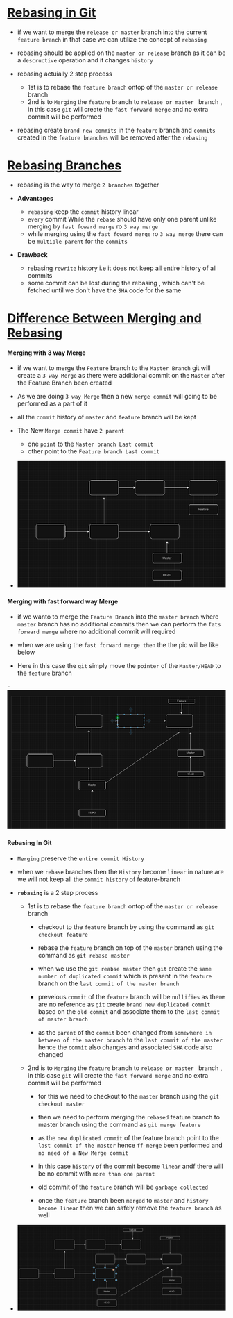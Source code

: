# <ins> Rebasing in Git </ins> #

- if we want to merge the `release or master` branch into the current `feature branch` in that case we can utilize the concept of `rebasing`
- rebasing should be applied on the `master or release` branch as it can be a `descructive` operation and it changes `history`

- rebasing actuially 2 step process
  
  - 1st is to rebase the `feature branch` ontop of the `master or release` branch
  - 2nd is to `Merging` the `feature` branch to `release or master ` branch , in this case `git` will create the `fast forward merge` and no extra commit will be performed

- rebasing create `brand new commits` in the `feature` branch and `commits` created in the `feature branches` will be removed after the `rebasing`

# <ins> Rebasing Branches </ins> #

- rebasing is the way to merge `2 branches` together

- **Advantages**

    - `rebasing` keep the `commit` history linear
    - `every` commit While the `rebase` should have only one parent unlike merging by `fast foward merge` ro `3 way merge`
    - while merging using the `fast foward merge` ro `3 way merge` there can be `multiple parent` for the `commits`
    
- **Drawback**
  
  - rebasing `rewrite` history i.e it does not keep all entire history of all commits
  - some commit can be lost during the rebasing , which can't be fetched until we don't have the `SHA` code for the same 

# <ins> Difference Between Merging and Rebasing </ins> #

#### Merging with 3 way Merge

  - if we want to merge the `Feature` branch to the `Master Branch` git will create a `3 way Merge` as there were additional commit on the `Master` after the Feature Branch been created
  
  - As we are doing `3 way Merge` then a new `merge commit` will going to be performed as a part of it 
  
  - all the `commit`  history of `master` and `feature` branch will be kept 

  - The New `Merge commit` have `2 parent` 
    
    - one `point` to the `Master branch Last commit`
    - other point to the `Feature branch Last commit` 

  - ![Alt text](3-way-merge.png)

#### Merging with fast forward way Merge

  - if we wanto to merge the `Feature Branch` into the `master branch` where `master` branch has no additional commits then we can perform the `fats forward merge` where no additional commit will required

  - when we are using the `fast forward merge then` the the pic will be like below

  - Here in this case the `git` simply move the `pointer` of the `Master/HEAD` to the `feature` branch
  
  -![Alt text](ff-merge.png) 


#### Rebasing In Git

  - `Merging` preserve the `entire commit History`
  
  -  when we `rebase` branches then the `History` become `linear` in nature are we will not keep all the `commit history` of feature-branch
  
  - **`rebasing`** is a 2 step process
    
    - 1st is to rebase the `feature branch` ontop of the `master or release` branch
        
        - checkout to the `feature` branch by using the command as `git checkout feature`
        
        - rebase the `feature` branch on top of the `master` branch using the command as `git rebase master`
        
        - when we use the `git reabse master` then `git` create the `same number of duplicated commit` which is present in the `feature` branch on the `last commit of the master branch` 

        - preveious `commit` of the `feature` branch will be `nullifies` as there are no reference as `git` create `brand new duplicated commit` based on the `old commit` and associate them to the `last commit of master branch`

        - as the `parent` of the `commit` been changed from `somewhere in between of the master branch` to the `last commit of the master` hence the `commit` also changes and associated `SHA` code also changed

    - 2nd is to `Merging` the `feature` branch to `release or master ` branch , in this case `git` will create the `fast forward merge` and no extra commit will be performed
      
         - for this we need to checkout to the `master` branch using the `git checkout master`
      
         - then we need to perform merging the `rebased` feature branch to master branch using the command as `git merge feature`

        - as the `new duplicated commit` of the feature branch point to the `last commit of the master` hence `ff-merge` been performed and `no need of a New Merge commit`

        - in this case `history` of the commit become `linear` andf there will be no commit with `more than one parent`
        
        - old commit of the `feature` branch will be `garbage collected` 
        
        - once the `feature` branch been `merged` to `master` and `history become linear` then we can safely remove the `feature branch` as well


  - ![Alt text](rebase.png)


